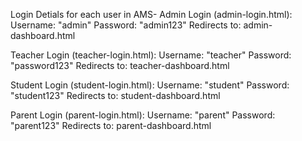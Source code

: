 Login Detials for each user in AMS-
Admin Login (admin-login.html):
Username: "admin"
Password: "admin123"
Redirects to: admin-dashboard.html

Teacher Login (teacher-login.html):
Username: "teacher"
Password: "password123"
Redirects to: teacher-dashboard.html

Student Login (student-login.html):
Username: "student"
Password: "student123"
Redirects to: student-dashboard.html

Parent Login (parent-login.html):
Username: "parent"
Password: "parent123"
Redirects to: parent-dashboard.html
